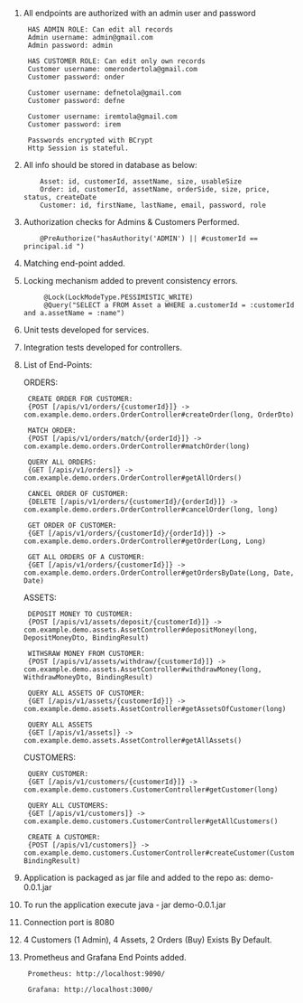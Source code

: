 
1. All endpoints are authorized with an admin user and password

        HAS ADMIN ROLE: Can edit all records
        Admin username: admin@gmail.com
        Admin password: admin
      
        HAS CUSTOMER ROLE: Can edit only own records
        Customer username: omerondertola@gmail.com
        Customer password: onder
        
        Customer username: defnetola@gmail.com
        Customer password: defne
        
        Customer username: iremtola@gmail.com
        Customer password: irem
      
        Passwords encrypted with BCrypt
        Http Session is stateful.

2. All info should be stored in database as below:

           Asset: id, customerId, assetName, size, usableSize
           Order: id, customerId, assetName, orderSide, size, price, status, createDate
           Customer: id, firstName, lastName, email, password, role

4. Authorization checks for Admins & Customers Performed.

           @PreAuthorize("hasAuthority('ADMIN') || #customerId == principal.id ")

5. Matching end-point added.

6. Locking mechanism added to prevent consistency errors.

            @Lock(LockModeType.PESSIMISTIC_WRITE)
            @Query("SELECT a FROM Asset a WHERE a.customerId = :customerId and a.assetName = :name")

7. Unit tests developed for services.

8. Integration tests developed for controllers.

9. List of End-Points:

    ORDERS:

        CREATE ORDER FOR CUSTOMER:
        {POST [/apis/v1/orders/{customerId}]} -> com.example.demo.orders.OrderController#createOrder(long, OrderDto)

        MATCH ORDER:
        {POST [/apis/v1/orders/match/{orderId}]} -> com.example.demo.orders.OrderController#matchOrder(long)

        QUERY ALL ORDERS:
        {GET [/apis/v1/orders]} -> com.example.demo.orders.OrderController#getAllOrders()

        CANCEL ORDER OF CUSTOMER:
        {DELETE [/apis/v1/orders/{customerId}/{orderId}]} -> com.example.demo.orders.OrderController#cancelOrder(long, long)

        GET ORDER OF CUSTOMER:
        {GET [/apis/v1/orders/{customerId}/{orderId}]} -> com.example.demo.orders.OrderController#getOrder(Long, Long)

        GET ALL ORDERS OF A CUSTOMER:
        {GET [/apis/v1/orders/{customerId}]} -> com.example.demo.orders.OrderController#getOrdersByDate(Long, Date, Date)

    ASSETS:

        DEPOSIT MONEY TO CUSTOMER:
        {POST [/apis/v1/assets/deposit/{customerId}]} -> com.example.demo.assets.AssetController#depositMoney(long, DepositMoneyDto, BindingResult)

        WITHSRAW MONEY FROM CUSTOMER:
        {POST [/apis/v1/assets/withdraw/{customerId}]} -> com.example.demo.assets.AssetController#withdrawMoney(long, WithdrawMoneyDto, BindingResult)

        QUERY ALL ASSETS OF CUSTOMER:
        {GET [/apis/v1/assets/{customerId}]} -> com.example.demo.assets.AssetController#getAssetsOfCustomer(long)

        QUERY ALL ASSETS
        {GET [/apis/v1/assets]} -> com.example.demo.assets.AssetController#getAllAssets()

    CUSTOMERS:

        QUERY CUSTOMER:
        {GET [/apis/v1/customers/{customerId}]} -> com.example.demo.customers.CustomerController#getCustomer(long)

        QUERY ALL CUSTOMERS:
        {GET [/apis/v1/customers]} -> com.example.demo.customers.CustomerController#getAllCustomers()

        CREATE A CUSTOMER:
        {POST [/apis/v1/customers]} -> com.example.demo.customers.CustomerController#createCustomer(Customer, BindingResult)      
      
      
11. Application is packaged as jar file and added to the repo as: demo-0.0.1.jar
    
12. To run the application execute java - jar demo-0.0.1.jar

13. Connection port is 8080

14. 4 Customers (1 Admin), 4 Assets, 2 Orders (Buy) Exists By Default.

15. Prometheus and Grafana End Points added.

         Prometheus: http://localhost:9090/

         Grafana: http://localhost:3000/

